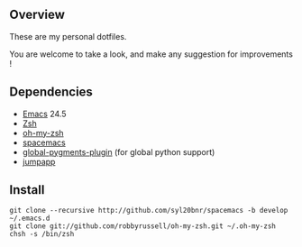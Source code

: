 ## Overview
These are my personal dotfiles.

You are welcome to take a look,
and make any suggestion for improvements !

## Dependencies
- [Emacs](https://www.gnu.org/software/emacs/) 24.5
- [Zsh](http://www.zsh.org/)
- [oh-my-zsh](https://github.com/robbyrussell/oh-my-zsh)
- [spacemacs](https://github.com/syl20bnr/spacemacs)
- [global-pygments-plugin](https://github.com/yoshizow/global-pygments-plugin/) (for global python support)
- [jumpapp](https://github.com/mkropat/jumpapp)

## Install
    git clone --recursive http://github.com/syl20bnr/spacemacs -b develop ~/.emacs.d
    git clone git://github.com/robbyrussell/oh-my-zsh.git ~/.oh-my-zsh
    chsh -s /bin/zsh
